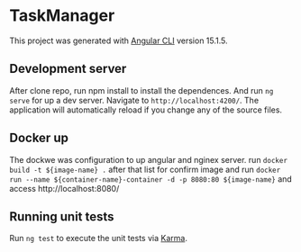 # TaskManager

This project was generated with [Angular CLI](https://github.com/angular/angular-cli) version 15.1.5.

## Development server

After clone repo, run npm install to install the dependences. And run `ng serve` for up a dev server. Navigate to `http://localhost:4200/`. The application will automatically reload if you change any of the source files.

## Docker up

The dockwe was configuration to up angular and nginex server. run `docker build -t ${image-name} .` after that list for confirm image and run `docker run --name ${container-name}-container -d -p 8080:80 ${image-name}` and access http://localhost:8080/

## Running unit tests

Run `ng test` to execute the unit tests via [Karma](https://karma-runner.github.io).
